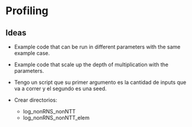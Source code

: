 # Profiling


## Ideas

- Example code that can be run in different parameters with the same example case.
- Example code that scale up the depth of multiplication with the parameters.



- Tengo un script que su primer argumento es la cantidad de inputs que va a correr y el
segundo es una seed.
- Crear directorios:
    - log_nonRNS_nonNTT
    - log_nonRNS_nonNTT_elem
